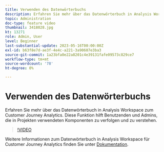 ```yaml
---
title: Verwenden des Datenwörterbuchs
description: Erfahren Sie mehr über das Datenwörterbuch in Analysis Workspace zum Customer Journey Analytics. Diese Funktion hilft Benutzenden und Admins, die in Projekten verwendeten Komponenten zu verfolgen und zu verstehen. 
topic: Administration
doc-type: feature video
thumbnail: 3418028.jpg
kt: 13271
role: Admin, User
level: Beginner
last-substantial-update: 2023-05-16T00:00:00Z
exl-id: b63f8e7d-ae3f-4e4c-a221-3a90607e3ba3
source-git-commit: 1a23bfa0e22a8201c4e39131fafe09573c829ce7
workflow-type: tm+mt
source-wordcount: '78'
ht-degree: 0%

---
```


# Verwenden des Datenwörterbuchs

Erfahren Sie mehr über das Datenwörterbuch in Analysis Workspace zum Customer Journey Analytics. Diese Funktion hilft Benutzenden und Admins, die in Projekten verwendeten Komponenten zu verfolgen und zu verstehen. 

>[!VIDEO](https://video.tv.adobe.com/v/3418028/?quality=12&learn=on)

Weitere Informationen zum Datenwörterbuch in Analysis Workspace für Customer Journey Analytics finden Sie unter [Dokumentation](https://experienceleague.adobe.com/docs/analytics-platform/using/cja-components/data-dictionary/data-dictionary-overview.html?lang=de).
